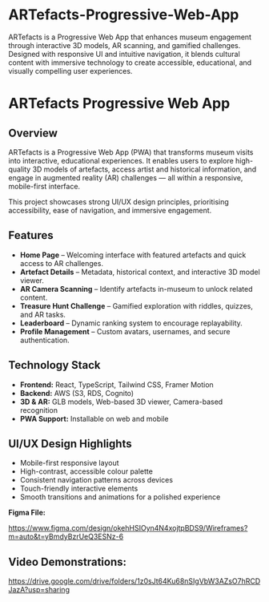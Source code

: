 # ARTefacts-Progressive-Web-App
ARTefacts is a Progressive Web App that enhances museum engagement through interactive 3D models, AR scanning, and gamified challenges. Designed with responsive UI and intuitive navigation, it blends cultural content with immersive technology to create accessible, educational, and visually compelling user experiences.


# ARTefacts Progressive Web App

## Overview
ARTefacts is a Progressive Web App (PWA) that transforms museum visits into interactive, educational experiences. It enables users to explore high-quality 3D models of artefacts, access artist and historical information, and engage in augmented reality (AR) challenges — all within a responsive, mobile-first interface.

This project showcases strong UI/UX design principles, prioritising accessibility, ease of navigation, and immersive engagement.

## Features
- **Home Page** – Welcoming interface with featured artefacts and quick access to AR challenges.
- **Artefact Details** – Metadata, historical context, and interactive 3D model viewer.
- **AR Camera Scanning** – Identify artefacts in-museum to unlock related content.
- **Treasure Hunt Challenge** – Gamified exploration with riddles, quizzes, and AR tasks.
- **Leaderboard** – Dynamic ranking system to encourage replayability.
- **Profile Management** – Custom avatars, usernames, and secure authentication.

## Technology Stack
- **Frontend:** React, TypeScript, Tailwind CSS, Framer Motion
- **Backend:** AWS (S3, RDS, Cognito)
- **3D & AR:** GLB models, Web-based 3D viewer, Camera-based recognition
- **PWA Support:** Installable on web and mobile

## UI/UX Design Highlights
- Mobile-first responsive layout
- High-contrast, accessible colour palette
- Consistent navigation patterns across devices
- Touch-friendly interactive elements
- Smooth transitions and animations for a polished experience

**Figma File:**

https://www.figma.com/design/okehHSIOyn4N4xojtpBDS9/Wireframes?m=auto&t=yBmdyBzrUeQ3ESNz-6

## Video Demonstrations:
https://drive.google.com/drive/folders/1z0sJt64Ku68nSIgVbW3AZsO7hRCDJazA?usp=sharing




